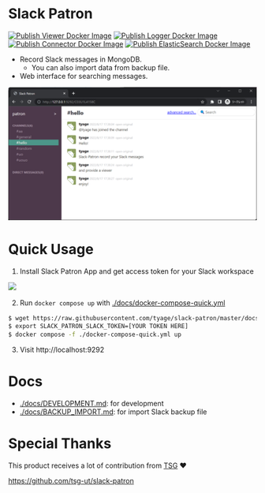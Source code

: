 # Slack Patron
[![Publish Viewer Docker Image](https://github.com/tyage/slack-patron/actions/workflows/publish-viewer.yml/badge.svg)](https://github.com/tyage/slack-patron/actions/workflows/publish-viewer.yml) [![Publish Logger Docker Image](https://github.com/tyage/slack-patron/actions/workflows/publish-logger.yml/badge.svg)](https://github.com/tyage/slack-patron/actions/workflows/publish-logger.yml) [![Publish Connector Docker Image](https://github.com/tyage/slack-patron/actions/workflows/publish-connector.yml/badge.svg)](https://github.com/tyage/slack-patron/actions/workflows/publish-connector.yml) [![Publish ElasticSearch Docker Image](https://github.com/tyage/slack-patron/actions/workflows/publish-elasticsearch.yml/badge.svg)](https://github.com/tyage/slack-patron/actions/workflows/publish-elasticsearch.yml)

- Record Slack messages in MongoDB.
  - You can also import data from backup file.
- Web interface for searching messages.

![](./docs/screenshot.png)

# Quick Usage

1. Install Slack Patron App and get access token for your Slack workspace

<a href="https://slack.com/oauth/authorize?client_id=96488045348.96491351300&scope=client"><img src="https://platform.slack-edge.com/img/add_to_slack.png"></a>

2. Run `docker compose up` with [./docs/docker-compose-quick.yml](./docs/docker-compose-quick.yml)

```sh
$ wget https://raw.githubusercontent.com/tyage/slack-patron/master/docs/docker-compose-quick.yml
$ export SLACK_PATRON_SLACK_TOKEN=[YOUR TOKEN HERE]
$ docker compose -f ./docker-compose-quick.yml up
```

3. Visit http://localhost:9292

# Docs

- [./docs/DEVELOPMENT.md](./docs/DEVELOPMENT.md): for development
- [./docs/BACKUP_IMPORT.md](./docs/BACKUP_IMPORT.md): for import Slack backup file

# Special Thanks

This product receives a lot of contribution from [TSG](https://github.com/tsg-ut) :heart:

<https://github.com/tsg-ut/slack-patron>
